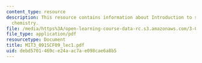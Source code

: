 ```yaml
---
content_type: resource
description: This resource contains information about Introduction to solid state
  chemistry.
file: /media/https%3A/open-learning-course-data-rc.s3.amazonaws.com/3-091sc-introduction-to-solid-state-chemistry-fall-2010/debd5701469ce24aac7ae098cae6a8b5_MIT3_091SCF09_lec1.pdf
file_type: application/pdf
resourcetype: Document
title: MIT3_091SCF09_lec1.pdf
uid: debd5701-469c-e24a-ac7a-e098cae6a8b5
---
```

